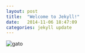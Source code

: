 ```yaml
---
layout: post
title:  "Welcome to Jekyll!"
date:   2014-11-06 18:47:09
categories: jekyll update
---
```





![gato](http://a.dilcdn.com/bl/wp-content/uploads/sites/8/2012/09/02-11.jpg)